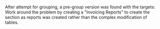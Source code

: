 After attempt for grouping, a pre-group version was found with the targets:
  Work around the problem by creating a "Invoicing Reports" to create the section as reports was created rather than the complex modification of tables.